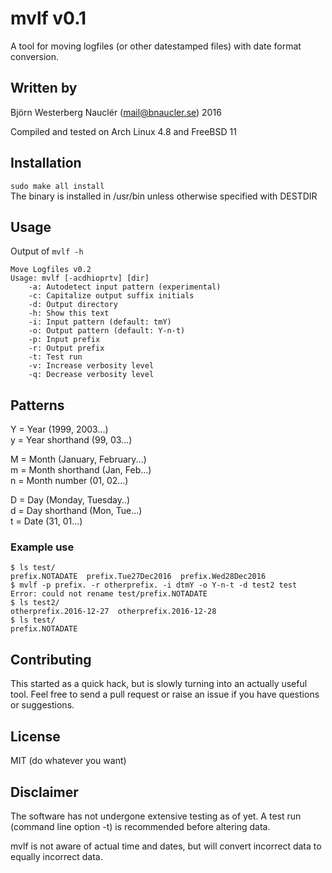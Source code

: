 # mvlf v0.1
A tool for moving logfiles (or other datestamped files) with date format conversion.

## Written by
Björn Westerberg Nauclér (mail@bnaucler.se) 2016

Compiled and tested on Arch Linux 4.8 and FreeBSD 11

## Installation
`sudo make all install`  
The binary is installed in /usr/bin unless otherwise specified with DESTDIR

## Usage
Output of `mvlf -h`  
```
Move Logfiles v0.2
Usage: mvlf [-acdhioprtv] [dir]
	-a: Autodetect input pattern (experimental)
	-c: Capitalize output suffix initials
	-d: Output directory
	-h: Show this text
	-i: Input pattern (default: tmY)
	-o: Output pattern (default: Y-n-t)
	-p: Input prefix
	-r: Output prefix
	-t: Test run
	-v: Increase verbosity level
	-q: Decrease verbosity level
```

## Patterns
Y = Year (1999, 2003...)  
y = Year shorthand (99, 03...)

M = Month (January, February...)  
m = Month shorthand (Jan, Feb...)  
n = Month number (01, 02...)  

D = Day (Monday, Tuesday..)  
d = Day shorthand (Mon, Tue...)  
t = Date (31, 01...)

### Example use
```
$ ls test/
prefix.NOTADATE  prefix.Tue27Dec2016  prefix.Wed28Dec2016
$ mvlf -p prefix. -r otherprefix. -i dtmY -o Y-n-t -d test2 test
Error: could not rename test/prefix.NOTADATE
$ ls test2/
otherprefix.2016-12-27	otherprefix.2016-12-28
$ ls test/
prefix.NOTADATE
```

## Contributing
This started as a quick hack, but is slowly turning into an actually useful tool. Feel free to send a pull request or raise an issue if you have questions or suggestions.

## License
MIT (do whatever you want)

## Disclaimer
The software has not undergone extensive testing as of yet. A test run (command line option -t) is recommended before altering data.

mvlf is not aware of actual time and dates, but will convert incorrect data to equally incorrect data.

